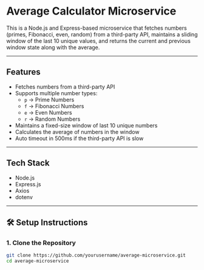 # Average Calculator Microservice

This is a Node.js and Express-based microservice that fetches numbers (primes, Fibonacci, even, random) from a third-party API, maintains a sliding window of the last 10 unique values, and returns the current and previous window state along with the average.

---

## Features

- Fetches numbers from a third-party API
- Supports multiple number types:
  - `p` → Prime Numbers
  - `f` → Fibonacci Numbers
  - `e` → Even Numbers
  - `r` → Random Numbers
- Maintains a fixed-size window of last 10 unique numbers
- Calculates the average of numbers in the window
- Auto timeout in 500ms if the third-party API is slow

---

## Tech Stack

- Node.js
- Express.js
- Axios
- dotenv

---

## 🛠 Setup Instructions

### 1. Clone the Repository
```bash
git clone https://github.com/yourusername/average-microservice.git
cd average-microservice
